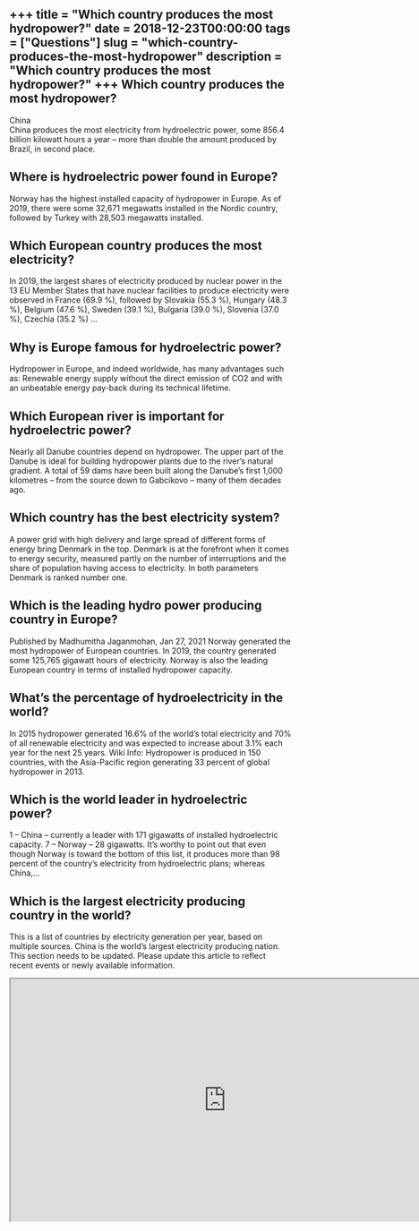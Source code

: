 +++
title = "Which country produces the most hydropower?"
date = 2018-12-23T00:00:00
tags = ["Questions"]
slug = "which-country-produces-the-most-hydropower"
description = "Which country produces the most hydropower?"
+++
Which country produces the most hydropower?
-------------------------------------------

China  
China produces the most electricity from hydroelectric power, some 856.4 billion kilowatt hours a year – more than double the amount produced by Brazil, in second place.

Where is hydroelectric power found in Europe?
---------------------------------------------

Norway has the highest installed capacity of hydropower in Europe. As of 2019, there were some 32,671 megawatts installed in the Nordic country, followed by Turkey with 28,503 megawatts installed.

Which European country produces the most electricity?
-----------------------------------------------------

In 2019, the largest shares of electricity produced by nuclear power in the 13 EU Member States that have nuclear facilities to produce electricity were observed in France (69.9 %), followed by Slovakia (55.3 %), Hungary (48.3 %), Belgium (47.6 %), Sweden (39.1 %), Bulgaria (39.0 %), Slovenia (37.0 %), Czechia (35.2 %) …

Why is Europe famous for hydroelectric power?
---------------------------------------------

Hydropower in Europe, and indeed worldwide, has many advantages such as: Renewable energy supply without the direct emission of CO2 and with an unbeatable energy pay-back during its technical lifetime.

Which European river is important for hydroelectric power?
----------------------------------------------------------

Nearly all Danube countries depend on hydropower. The upper part of the Danube is ideal for building hydropower plants due to the river’s natural gradient. A total of 59 dams have been built along the Danube’s first 1,000 kilometres – from the source down to Gabcikovo – many of them decades ago.

Which country has the best electricity system?
----------------------------------------------

A power grid with high delivery and large spread of different forms of energy bring Denmark in the top. Denmark is at the forefront when it comes to energy security, measured partly on the number of interruptions and the share of population having access to electricity. In both parameters Denmark is ranked number one.

Which is the leading hydro power producing country in Europe?
-------------------------------------------------------------

Published by Madhumitha Jaganmohan, Jan 27, 2021 Norway generated the most hydropower of European countries. In 2019, the country generated some 125,765 gigawatt hours of electricity. Norway is also the leading European country in terms of installed hydropower capacity.

What’s the percentage of hydroelectricity in the world?
-------------------------------------------------------

In 2015 hydropower generated 16.6% of the world’s total electricity and 70% of all renewable electricity and was expected to increase about 3.1% each year for the next 25 years. Wiki Info: Hydropower is produced in 150 countries, with the Asia-Pacific region generating 33 percent of global hydropower in 2013.

Which is the world leader in hydroelectric power?
-------------------------------------------------

1 – China – currently a leader with 171 gigawatts of installed hydroelectric capacity. 7 – Norway – 28 gigawatts. It’s worthy to point out that even though Norway is toward the bottom of this list, it produces more than 98 percent of the country’s electricity from hydroelectric plans; whereas China,…

Which is the largest electricity producing country in the world?
----------------------------------------------------------------

This is a list of countries by electricity generation per year, based on multiple sources. China is the world’s largest electricity producing nation. This section needs to be updated. Please update this article to reflect recent events or newly available information.

<iframe allow="accelerometer; autoplay; clipboard-write; encrypted-media; gyroscope; picture-in-picture" allowfullscreen="" class="__youtube_prefs__  epyt-is-override  no-lazyload" data-no-lazy="1" data-origheight="433" data-origwidth="770" data-skipgform_ajax_framebjll="" height="433" id="_ytid_20372" loading="lazy" src="https://www.youtube.com/embed/HvAObk6ocgY?enablejsapi=1&autoplay=0&cc_load_policy=0&cc_lang_pref=&iv_load_policy=1&loop=0&modestbranding=0&rel=1&fs=1&playsinline=0&autohide=2&theme=dark&color=red&controls=1&" title="YouTube player" width="770"></iframe>